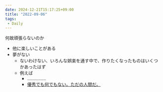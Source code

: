 ```yaml
---
date: 2024-12-21T15:17:25+09:00
title: "2022-09-06"
tags:
 - Daily
---
```


何故頑張らないのか
- 他に楽しいことがある
- 夢がない
	- ないわけない、いろんな娯楽を通す中で、作りたくなったものはいくつかあったはず
	- 例えば
		- ……………
		- [優秀でも何でもない。ただの人間だ。](../Info/優秀でも何でもない。ただの人間だ。.md)



